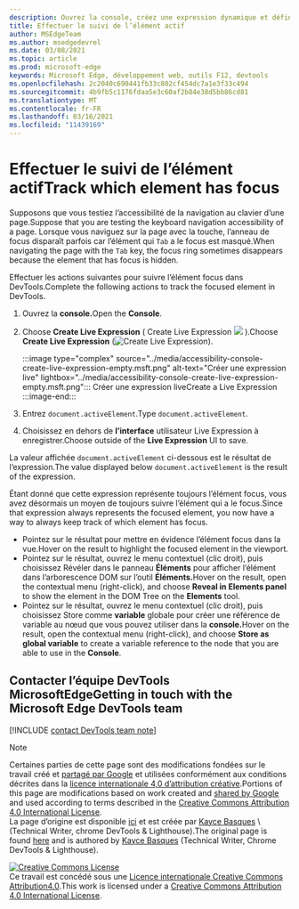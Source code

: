 ```yaml
---
description: Ouvrez la console, créez une expression dynamique et définissez l’expression sur document.activeElement.
title: Effectuer le suivi de l’élément actif
author: MSEdgeTeam
ms.author: msedgedevrel
ms.date: 03/08/2021
ms.topic: article
ms.prod: microsoft-edge
keywords: Microsoft Edge, développement web, outils F12, devtools
ms.openlocfilehash: 2c2040c690441fb33c802cf454dc7a1e3f33c494
ms.sourcegitcommit: 4b9fb5c1176fdaa5e3c60af2b84e38d5bb86cd81
ms.translationtype: MT
ms.contentlocale: fr-FR
ms.lasthandoff: 03/16/2021
ms.locfileid: "11439169"
---
```

<!-- Copyright Kayce Basques 

   Licensed under the Apache License, Version 2.0 (the "License");
   you may not use this file except in compliance with the License.
   You may obtain a copy of the License at

       https://www.apache.org/licenses/LICENSE-2.0

   Unless required by applicable law or agreed to in writing, software
   distributed under the License is distributed on an "AS IS" BASIS,
   WITHOUT WARRANTIES OR CONDITIONS OF ANY KIND, either express or implied.
   See the License for the specific language governing permissions and
   limitations under the License.  -->  

# <a name="track-which-element-has-focus"></a><span data-ttu-id="662a2-104">Effectuer le suivi de l’élément actif</span><span class="sxs-lookup"><span data-stu-id="662a2-104">Track which element has focus</span></span>  

<span data-ttu-id="662a2-105">Supposons que vous testiez l’accessibilité de la navigation au clavier d’une page.</span><span class="sxs-lookup"><span data-stu-id="662a2-105">Suppose that you are testing the keyboard navigation accessibility of a page.</span></span>  <span data-ttu-id="662a2-106">Lorsque vous naviguez sur la page avec la touche, l’anneau de focus disparaît parfois car l’élément qui `Tab` a le focus est masqué.</span><span class="sxs-lookup"><span data-stu-id="662a2-106">When navigating the page with the `Tab` key, the focus ring sometimes disappears because the element that has focus is hidden.</span></span>  

<span data-ttu-id="662a2-107">Effectuer les actions suivantes pour suivre l’élément focus dans DevTools.</span><span class="sxs-lookup"><span data-stu-id="662a2-107">Complete the following actions to track the focused element in DevTools.</span></span>  

1.  <span data-ttu-id="662a2-108">Ouvrez la **console.**</span><span class="sxs-lookup"><span data-stu-id="662a2-108">Open the **Console**.</span></span>  
1.  <span data-ttu-id="662a2-109">Choose **Create Live Expression** \( Create Live Expression ![ ](../media/create-live-expression-icon.msft.png) \).</span><span class="sxs-lookup"><span data-stu-id="662a2-109">Choose **Create Live Expression** \(![Create Live Expression](../media/create-live-expression-icon.msft.png)\).</span></span>  
    
    :::image type="complex" source="../media/accessibility-console-create-live-expression-empty.msft.png" alt-text="Créer une expression live" lightbox="../media/accessibility-console-create-live-expression-empty.msft.png":::
       <span data-ttu-id="662a2-111">Créer une expression live</span><span class="sxs-lookup"><span data-stu-id="662a2-111">Create a Live Expression</span></span>  
    :::image-end:::  
    
1.  <span data-ttu-id="662a2-112">Entrez `document.activeElement`.</span><span class="sxs-lookup"><span data-stu-id="662a2-112">Type `document.activeElement`.</span></span>  
1.  <span data-ttu-id="662a2-113">Choisissez en dehors de **l’interface** utilisateur Live Expression à enregistrer.</span><span class="sxs-lookup"><span data-stu-id="662a2-113">Choose outside of the **Live Expression** UI to save.</span></span>  
    
<span data-ttu-id="662a2-114">La valeur affichée `document.activeElement` ci-dessous est le résultat de l’expression.</span><span class="sxs-lookup"><span data-stu-id="662a2-114">The value displayed below `document.activeElement` is the result of the expression.</span></span>  

<span data-ttu-id="662a2-115">Étant donné que cette expression représente toujours l’élément focus, vous avez désormais un moyen de toujours suivre l’élément qui a le focus.</span><span class="sxs-lookup"><span data-stu-id="662a2-115">Since that expression always represents the focused element, you now have a way to always keep track of which element has focus.</span></span>  

*   <span data-ttu-id="662a2-116">Pointez sur le résultat pour mettre en évidence l’élément focus dans la vue.</span><span class="sxs-lookup"><span data-stu-id="662a2-116">Hover on the result to highlight the focused element in the viewport.</span></span>  
*   <span data-ttu-id="662a2-117">Pointez sur le résultat, ouvrez le menu contextuel \(clic droit\), puis choisissez Révéler dans le panneau **Éléments** pour afficher l’élément dans l’arborescence DOM sur l’outil **Éléments.**</span><span class="sxs-lookup"><span data-stu-id="662a2-117">Hover on the result, open the contextual menu \(right-click\), and choose **Reveal in Elements panel** to show the element in the DOM Tree on the **Elements** tool.</span></span>  
*   <span data-ttu-id="662a2-118">Pointez sur le résultat, ouvrez le menu contextuel \(clic droit\), puis choisissez Store comme **variable** globale pour créer une référence de variable au nœud que vous pouvez utiliser dans la **console.**</span><span class="sxs-lookup"><span data-stu-id="662a2-118">Hover on the result, open the contextual menu \(right-click\), and choose **Store as global variable** to create a variable reference to the node that you are able to use in the **Console**.</span></span>  

## <a name="getting-in-touch-with-the-microsoft-edge-devtools-team"></a><span data-ttu-id="662a2-119">Contacter l’équipe DevTools MicrosoftEdge</span><span class="sxs-lookup"><span data-stu-id="662a2-119">Getting in touch with the Microsoft Edge DevTools team</span></span>  

[!INCLUDE [contact DevTools team note](../includes/contact-devtools-team-note.md)]  

<!-- links -->  

> [!NOTE]
> <span data-ttu-id="662a2-120">Certaines parties de cette page sont des modifications fondées sur le travail créé et [partagé par Google][GoogleSitePolicies] et utilisées conformément aux conditions décrites dans la [licence internationale 4,0 d’attribution créative][CCA4IL].</span><span class="sxs-lookup"><span data-stu-id="662a2-120">Portions of this page are modifications based on work created and [shared by Google][GoogleSitePolicies] and used according to terms described in the [Creative Commons Attribution 4.0 International License][CCA4IL].</span></span>  
> <span data-ttu-id="662a2-121">La page d’origine est disponible [ici](https://developers.google.com/web/tools/chrome-devtools/accessibility/focus) et est créée par [Kayce Basques][KayceBasques] \ (Technical Writer, chrome DevTools \& Lighthouse\).</span><span class="sxs-lookup"><span data-stu-id="662a2-121">The original page is found [here](https://developers.google.com/web/tools/chrome-devtools/accessibility/focus) and is authored by [Kayce Basques][KayceBasques] \(Technical Writer, Chrome DevTools \& Lighthouse\).</span></span>  

[![Creative Commons License][CCby4Image]][CCA4IL]  
<span data-ttu-id="662a2-123">Ce travail est concédé sous une [Licence internationale Creative Commons Attribution4.0][CCA4IL].</span><span class="sxs-lookup"><span data-stu-id="662a2-123">This work is licensed under a [Creative Commons Attribution 4.0 International License][CCA4IL].</span></span>  

[CCA4IL]: https://creativecommons.org/licenses/by/4.0  
[CCby4Image]: https://i.creativecommons.org/l/by/4.0/88x31.png  
[GoogleSitePolicies]: https://developers.google.com/terms/site-policies  
[KayceBasques]: https://developers.google.com/web/resources/contributors/kaycebasques  
